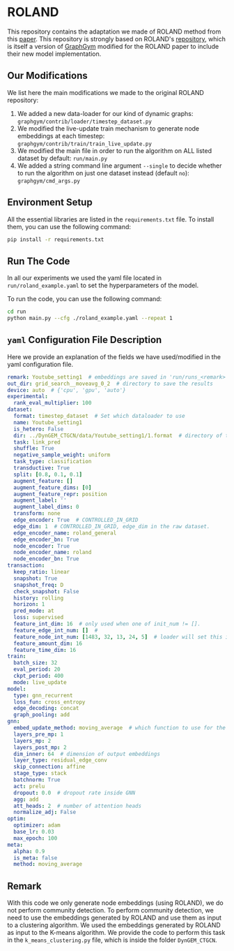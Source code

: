 # ROLAND
This repository contains the adaptation we made of ROLAND method from this [paper](https://arxiv.org/abs/2208.07239). This repository is strongly based on ROLAND's [repository](https://github.com/snap-stanford/roland), which is itself a version of [GraphGym](https://github.com/snap-stanford/GraphGym) modified for the ROLAND paper to include their new model implementation.

## Our Modifications
We list here the main modifications we made to the original ROLAND repository:

1. We added a new data-loader for our kind of dynamic graphs: `graphgym/contrib/loader/timestep_dataset.py`
2. We modified the live-update train mechanism to generate node embeddings at each timestep: `graphgym/contrib/train/train_live_update.py`
3. We modified the main file in order to run the algorithm on ALL listed dataset by default: `run/main.py`
4. We added a string command line argument `--single` to decide whether to run the algorithm on just one dataset instead (default `no`): `graphgym/cmd_args.py`

## Environment Setup
All the essential libraries are listed in the `requirements.txt` file. To install them, you can use the following command:

```bash
pip install -r requirements.txt
```

## Run The Code
In all our experiments we used the yaml file located in `run/roland_example.yaml` to set the hyperparameters of the model.

To run the code, you can use the following command:

```bash
cd run
python main.py --cfg ./roland_example.yaml --repeat 1
```

## `yaml` Configuration File Description
Here we provide an explanation of the fields we have used/modified in the yaml configuration file.

```yaml
remark: Youtube_setting1  # embeddings are saved in 'run/runs_<remark>' (important just when --single=True)
out_dir: grid_search__moveavg_0_2  # directory to save the results
device: auto  # {'cpu', 'gpu', 'auto'}
experimental:
  rank_eval_multiplier: 100
dataset:
  format: timestep_dataset  # Set which dataloader to use
  name: Youtube_setting1 
  is_hetero: False
  dir: ../DynGEM_CTGCN/data/Youtube_setting1/1.format  # directory of the dataset (important just whn --single=True)
  task: link_pred
  shuffle: True
  negative_sample_weight: uniform
  task_type: classification
  transductive: True
  split: [0.8, 0.1, 0.1]
  augment_feature: []
  augment_feature_dims: [0]
  augment_feature_repr: position
  augment_label: ''
  augment_label_dims: 0
  transform: none
  edge_encoder: True  # CONTROLLED_IN_GRID
  edge_dim: 1  # CONTROLLED_IN_GRID, edge_dim in the raw dataset.
  edge_encoder_name: roland_general
  edge_encoder_bn: True
  node_encoder: True
  node_encoder_name: roland
  node_encoder_bn: True
transaction:
  keep_ratio: linear
  snapshot: True
  snapshot_freq: D
  check_snapshot: False
  history: rolling
  horizon: 1
  pred_mode: at
  loss: supervised
  feature_int_dim: 16  # only used when one of init_num != [].
  feature_edge_int_num: []  #
  feature_node_int_num: [1483, 32, 13, 24, 5]  # loader will set this if needed.
  feature_amount_dim: 16
  feature_time_dim: 16
train:
  batch_size: 32
  eval_period: 20
  ckpt_period: 400
  mode: live_update
model:
  type: gnn_recurrent
  loss_fun: cross_entropy
  edge_decoding: concat
  graph_pooling: add
gnn:
  embed_update_method: moving_average  # which function to use for the embedding UPDATE {'mlp', 'moving_average', 'gru'}
  layers_pre_mp: 1
  layers_mp: 2
  layers_post_mp: 2
  dim_inner: 64  # dimension of output embeddings
  layer_type: residual_edge_conv
  skip_connection: affine
  stage_type: stack
  batchnorm: True
  act: prelu
  dropout: 0.0  # dropout rate inside GNN
  agg: add
  att_heads: 2  # number of attention heads
  normalize_adj: False
optim:
  optimizer: adam
  base_lr: 0.03
  max_epoch: 100
meta:
  alpha: 0.9
  is_meta: false
  method: moving_average
```

## Remark
With this code we only generate node embeddings (using ROLAND), we do not perform community detection. To perform community detection, we need to use the embeddings generated by ROLAND and use them as input to a clustering algorithm. We used the embeddings generated by ROLAND as input to the K-means algorithm. We provide the code to perform this task in the `k_means_clustering.py` file, which is inside the folder `DynGEM_CTGCN`.
